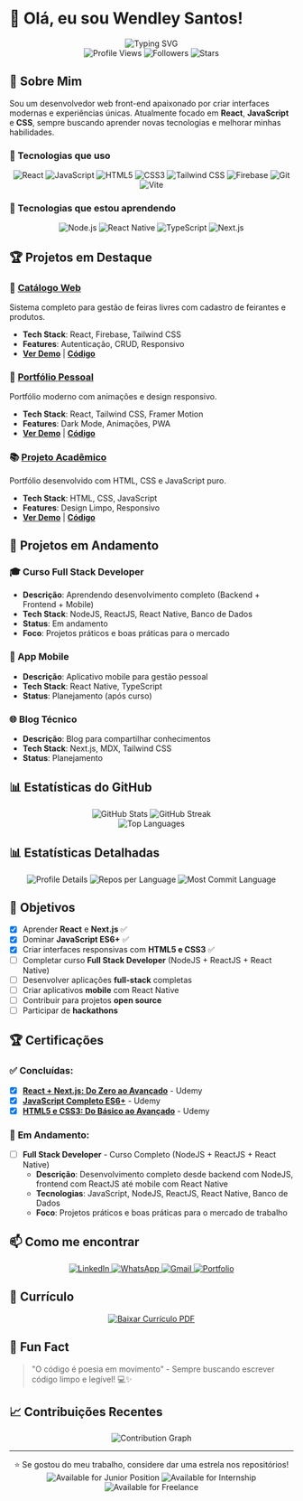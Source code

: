 # 👋 Olá, eu sou Wendley Santos!

<div align="center">
  <img src="https://readme-typing-svg.herokuapp.com?font=Fira+Code&weight=500&size=28&pause=1000&color=8B5CF6&center=true&vCenter=true&width=500&lines=Desenvolvedor+Web+Front-end;React+%7C+JavaScript+%7C+CSS;Focado+em+UX%2FUI+Moderno" alt="Typing SVG" />
</div>

<div align="center">
  <img src="https://komarev.com/ghpvc/?username=wendleydev&style=flat-square&color=blue" alt="Profile Views" />
  <img src="https://img.shields.io/github/followers/wendleydev?style=flat-square&color=green" alt="Followers" />
  <img src="https://img.shields.io/github/stars/wendleydev?style=flat-square&color=yellow" alt="Stars" />
</div>

## 🎯 Sobre Mim

Sou um desenvolvedor web front-end apaixonado por criar interfaces modernas e experiências únicas. Atualmente focado em **React**, **JavaScript** e **CSS**, sempre buscando aprender novas tecnologias e melhorar minhas habilidades.

### 🚀 Tecnologias que uso

<div align="center">
  <img src="https://img.shields.io/badge/React-20232A?style=for-the-badge&logo=react&logoColor=61DAFB" alt="React" />
  <img src="https://img.shields.io/badge/JavaScript-F7DF1E?style=for-the-badge&logo=javascript&logoColor=black" alt="JavaScript" />
  <img src="https://img.shields.io/badge/HTML5-E34F26?style=for-the-badge&logo=html5&logoColor=white" alt="HTML5" />
  <img src="https://img.shields.io/badge/CSS3-1572B6?style=for-the-badge&logo=css3&logoColor=white" alt="CSS3" />
  <img src="https://img.shields.io/badge/Tailwind_CSS-38B2AC?style=for-the-badge&logo=tailwind-css&logoColor=white" alt="Tailwind CSS" />
  <img src="https://img.shields.io/badge/Firebase-FFCA28?style=for-the-badge&logo=firebase&logoColor=black" alt="Firebase" />
  <img src="https://img.shields.io/badge/Git-F05032?style=for-the-badge&logo=git&logoColor=white" alt="Git" />
  <img src="https://img.shields.io/badge/Vite-646CFF?style=for-the-badge&logo=vite&logoColor=white" alt="Vite" />
</div>

### 🚀 Tecnologias que estou aprendendo

<div align="center">
  <img src="https://img.shields.io/badge/Node.js-43853D?style=for-the-badge&logo=node.js&logoColor=white" alt="Node.js" />
  <img src="https://img.shields.io/badge/React_Native-20232A?style=for-the-badge&logo=react&logoColor=61DAFB" alt="React Native" />
  <img src="https://img.shields.io/badge/TypeScript-007ACC?style=for-the-badge&logo=typescript&logoColor=white" alt="TypeScript" />
  <img src="https://img.shields.io/badge/Next.js-000000?style=for-the-badge&logo=next.js&logoColor=white" alt="Next.js" />
</div>

## 🏆 Projetos em Destaque

### 📱 [Catálogo Web](https://feiralivre.vercel.app/)
Sistema completo para gestão de feiras livres com cadastro de feirantes e produtos.
- **Tech Stack**: React, Firebase, Tailwind CSS
- **Features**: Autenticação, CRUD, Responsivo
- **[Ver Demo](https://feiralivre.vercel.app/)** | **[Código](https://github.com/wendleydev/catalogo-web)**

### 🎨 [Portfólio Pessoal](https://wendleydev.vercel.app/)
Portfólio moderno com animações e design responsivo.
- **Tech Stack**: React, Tailwind CSS, Framer Motion
- **Features**: Dark Mode, Animações, PWA
- **[Ver Demo](https://wendleydev.vercel.app/)** | **[Código](https://github.com/wendleydev/Portfolio)**

### 📚 [Projeto Acadêmico](https://trabalho-academico-portfolio.vercel.app/)
Portfólio desenvolvido com HTML, CSS e JavaScript puro.
- **Tech Stack**: HTML, CSS, JavaScript
- **Features**: Design Limpo, Responsivo
- **[Ver Demo](https://trabalho-academico-portfolio.vercel.app/)** | **[Código](https://github.com/wendleydev/Trabalho-Academico-Portfolio)**

## 🚧 Projetos em Andamento

### 🎓 Curso Full Stack Developer
- **Descrição**: Aprendendo desenvolvimento completo (Backend + Frontend + Mobile)
- **Tech Stack**: NodeJS, ReactJS, React Native, Banco de Dados
- **Status**: Em andamento
- **Foco**: Projetos práticos e boas práticas para o mercado

### 📱 App Mobile
- **Descrição**: Aplicativo mobile para gestão pessoal
- **Tech Stack**: React Native, TypeScript
- **Status**: Planejamento (após curso)

### 🌐 Blog Técnico
- **Descrição**: Blog para compartilhar conhecimentos
- **Tech Stack**: Next.js, MDX, Tailwind CSS
- **Status**: Planejamento

## 📊 Estatísticas do GitHub

<div align="center">
  <img src="https://github-readme-stats.vercel.app/api?username=wendleydev&show_icons=true&theme=radical&hide_border=true" alt="GitHub Stats" />
  <img src="https://github-readme-streak-stats.herokuapp.com/?user=wendleydev&theme=radical&hide_border=true" alt="GitHub Streak" />
</div>

<div align="center">
  <img src="https://github-readme-stats.vercel.app/api/top-langs/?username=wendleydev&layout=compact&theme=radical&hide_border=true" alt="Top Languages" />
</div>

## 📊 Estatísticas Detalhadas

<div align="center">
  <img src="https://github-profile-summary-cards.vercel.app/api/cards/profile-details?username=wendleydev&theme=radical" alt="Profile Details" />
  <img src="https://github-profile-summary-cards.vercel.app/api/cards/repos-per-language?username=wendleydev&theme=radical" alt="Repos per Language" />
  <img src="https://github-profile-summary-cards.vercel.app/api/cards/most-commit-language?username=wendleydev&theme=radical" alt="Most Commit Language" />
</div>

## 🎯 Objetivos

- [x] Aprender **React** e **Next.js** ✅
- [x] Dominar **JavaScript ES6+** ✅
- [x] Criar interfaces responsivas com **HTML5 e CSS3** ✅
- [ ] Completar curso **Full Stack Developer** (NodeJS + ReactJS + React Native)
- [ ] Desenvolver aplicações **full-stack** completas
- [ ] Criar aplicativos **mobile** com React Native
- [ ] Contribuir para projetos **open source**
- [ ] Participar de **hackathons**

## 🏆 Certificações

### ✅ **Concluídas:**
- [x] **[React + Next.js: Do Zero ao Avançado](https://www.udemy.com/certificate/UC-5a2a3f2e-f96e-4383-868f-c85261f9a22d/)** - Udemy
- [x] **[JavaScript Completo ES6+](https://www.udemy.com/certificate/UC-eb2a0dcf-5d77-4f0c-be6d-a9535d30ab25/)** - Udemy
- [x] **[HTML5 e CSS3: Do Básico ao Avançado](https://www.udemy.com/certificate/UC-d89cfa30-18f8-48a8-bf7a-7d4aafc41651/)** - Udemy

### 🚧 **Em Andamento:**
- [ ] **Full Stack Developer** - Curso Completo (NodeJS + ReactJS + React Native)
  - **Descrição**: Desenvolvimento completo desde backend com NodeJS, frontend com ReactJS até mobile com React Native
  - **Tecnologias**: JavaScript, NodeJS, ReactJS, React Native, Banco de Dados
  - **Foco**: Projetos práticos e boas práticas para o mercado de trabalho

## 📫 Como me encontrar

<div align="center">
  <a href="https://www.linkedin.com/in/wendley-santos-248159219/">
    <img src="https://img.shields.io/badge/LinkedIn-0077B5?style=for-the-badge&logo=linkedin&logoColor=white" alt="LinkedIn" />
  </a>
  <a href="https://wa.me/5538999272911">
    <img src="https://img.shields.io/badge/WhatsApp-25D366?style=for-the-badge&logo=whatsapp&logoColor=white" alt="WhatsApp" />
  </a>
  <a href="mailto:wendley.dev@gmail.com">
    <img src="https://img.shields.io/badge/Gmail-D14836?style=for-the-badge&logo=gmail&logoColor=white" alt="Gmail" />
  </a>
  <a href="https://wendleydev.vercel.app/">
    <img src="https://img.shields.io/badge/Portfolio-FF5722?style=for-the-badge&logo=todoist&logoColor=white" alt="Portfolio" />
  </a>
</div>

## 📄 Currículo

<div align="center">
  <a href="https://github.com/wendleydev/wendleydev/blob/main/curriculo-wendley-santos.pdf">
    <img src="https://img.shields.io/badge/📄_Baixar_Currículo-PDF-red?style=for-the-badge&logo=adobe-acrobat-reader&logoColor=white" alt="Baixar Currículo PDF" />
  </a>
</div>

## 🌟 Fun Fact

> "O código é poesia em movimento" - Sempre buscando escrever código limpo e legível! 💻✨

## 📈 Contribuições Recentes

<div align="center">
  <img src="https://github-readme-activity-graph.vercel.app/graph?username=wendleydev&theme=radical&hide_border=true" alt="Contribution Graph" />
</div>

---

<div align="center">
  ⭐ Se gostou do meu trabalho, considere dar uma estrela nos repositórios!
  
  <img src="https://img.shields.io/badge/Status-Disponível%20para%20Vaga%20Júnior-brightgreen?style=for-the-badge" alt="Available for Junior Position" />
  <img src="https://img.shields.io/badge/Status-Disponível%20para%20Estágio-blue?style=for-the-badge" alt="Available for Internship" />
  <img src="https://img.shields.io/badge/Status-Disponível%20para%20Freelance-orange?style=for-the-badge" alt="Available for Freelance" />
</div> 